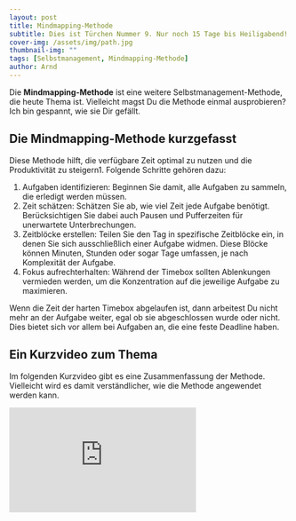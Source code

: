 ```yaml
---
layout: post
title: Mindmapping-Methode
subtitle: Dies ist Türchen Nummer 9. Nur noch 15 Tage bis Heiligabend!
cover-img: /assets/img/path.jpg
thumbnail-img: ""
tags: [Selbstmanagement, Mindmapping-Methode]
author: Arnd
---
```


Die **Mindmapping-Methode** ist eine weitere Selbstmanagement-Methode, die heute Thema ist. Vielleicht magst Du die Methode einmal ausprobieren? Ich bin gespannt, wie sie Dir gefällt.

## Die Mindmapping-Methode kurzgefasst

Diese Methode hilft, die verfügbare Zeit optimal zu nutzen und die Produktivität zu steigern1. Folgende Schritte gehören dazu:

1. Aufgaben identifizieren: Beginnen Sie damit, alle Aufgaben zu sammeln, die erledigt werden müssen.
2. Zeit schätzen: Schätzen Sie ab, wie viel Zeit jede Aufgabe benötigt. Berücksichtigen Sie dabei auch Pausen und Pufferzeiten für unerwartete Unterbrechungen.
3. Zeitblöcke erstellen: Teilen Sie den Tag in spezifische Zeitblöcke ein, in denen Sie sich ausschließlich einer Aufgabe widmen. Diese Blöcke können Minuten, Stunden oder sogar Tage umfassen, je nach Komplexität der Aufgabe.
4. Fokus aufrechterhalten: Während der Timebox sollten Ablenkungen vermieden werden, um die Konzentration auf die jeweilige Aufgabe zu maximieren.

Wenn die Zeit der harten Timebox abgelaufen ist, dann arbeitest Du nicht mehr an der Aufgabe weiter, egal ob sie abgeschlossen wurde oder nicht. Dies bietet sich vor allem bei Aufgaben an, die eine feste Deadline haben.

## Ein Kurzvideo zum Thema

Im folgenden Kurzvideo gibt es eine Zusammenfassung der Methode. Vielleicht wird es damit verständlicher, wie die Methode angewendet werden kann.

<iframe width="336" height="189" src="https://www.youtube.com/embed/qXgKaJsmwz4?si=kDZdW2PwSfwlrfW5" title="YouTube video player" frameborder="0" allow="accelerometer; autoplay; clipboard-write; encrypted-media; gyroscope; picture-in-picture; web-share" referrerpolicy="strict-origin-when-cross-origin" allowfullscreen></iframe>